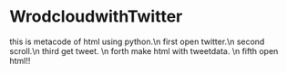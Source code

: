 # WrodcloudwithTwitter

this is metacode of html using python.\n
first open twitter.\n
second scroll.\n
third get tweet. \n
forth make html with tweetdata. \n
fifth open html!!
